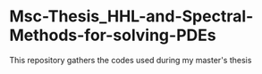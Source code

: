 # Msc-Thesis_HHL-and-Spectral-Methods-for-solving-PDEs
This repository gathers the codes used during my master's thesis
